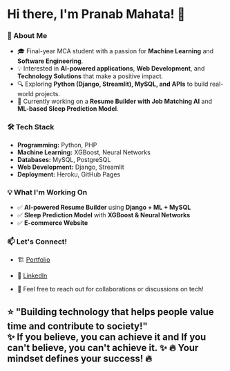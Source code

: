 
# Hi there, I'm Pranab Mahata! 👋  

### 🚀 About Me  
- 🎓 Final-year MCA student with a passion for **Machine Learning** and **Software Engineering**.  
- 💡 Interested in **AI-powered applications**, **Web Development**, and **Technology Solutions** that make a positive impact.  
- 🔍 Exploring **Python (Django, Streamlit), MySQL, and APIs** to build real-world projects.  
- 🌱 Currently working on a **Resume Builder with Job Matching AI** and **ML-based Sleep Prediction Model**.  

### 🛠️ Tech Stack  
- **Programming:** Python, PHP  
- **Machine Learning:** XGBoost, Neural Networks  
- **Databases:** MySQL, PostgreSQL  
- **Web Development:** Django, Streamlit  
- **Deployment:** Heroku, GitHub Pages  

### 💡 What I'm Working On  
- ✅ **AI-powered Resume Builder** using **Django + ML + MySQL**  
- ✅ **Sleep Prediction Model** with **XGBoost & Neural Networks**  
- ✅ **E-commerce Website**  

### 📫 Let's Connect!  
- 🏗️ [Portfolio](http://pranab.infinityfreeapp.com/portfolio/)  
  
- 🔗 [LinkedIn](https://www.linkedin.com/in/pranab28042002/)  
- 💬 Feel free to reach out for collaborations or discussions on tech!  

⭐ **"Building technology that helps people value time and contribute to society!"**  
✨ If you believe, you can achieve it and 
If you can't believe, you can't achieve it. ✨
🔥 Your mindset defines your success! 🔥
---

